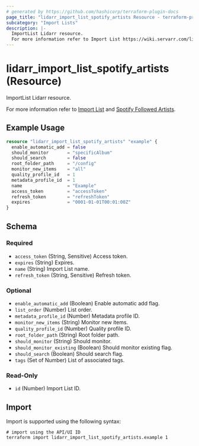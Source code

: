```yaml
---
# generated by https://github.com/hashicorp/terraform-plugin-docs
page_title: "lidarr_import_list_spotify_artists Resource - terraform-provider-lidarr"
subcategory: "Import Lists"
description: |-
  ImportList Lidarr resource.
  For more information refer to Import List https://wiki.servarr.com/lidarr/settings#import-lists and Spotify Followed Artists https://wiki.servarr.com/lidarr/supported#spotifyfollowedartists.
---
```


# lidarr_import_list_spotify_artists (Resource)

<!-- subcategory:Import Lists -->ImportList Lidarr resource.
For more information refer to [Import List](https://wiki.servarr.com/lidarr/settings#import-lists) and [Spotify Followed Artists](https://wiki.servarr.com/lidarr/supported#spotifyfollowedartists).

## Example Usage

```terraform
resource "lidarr_import_list_spotify_artists" "example" {
  enable_automatic_add = false
  should_monitor       = "specificAlbum"
  should_search        = false
  root_folder_path     = "/config"
  monitor_new_items    = "all"
  quality_profile_id   = 1
  metadata_profile_id  = 1
  name                 = "Example"
  access_token         = "accessToken"
  refresh_token        = "refreshToken"
  expires              = "0001-01-01T00:01:00Z"
}
```

<!-- schema generated by tfplugindocs -->
## Schema

### Required

- `access_token` (String, Sensitive) Access token.
- `expires` (String) Expires.
- `name` (String) Import List name.
- `refresh_token` (String, Sensitive) Refresh token.

### Optional

- `enable_automatic_add` (Boolean) Enable automatic add flag.
- `list_order` (Number) List order.
- `metadata_profile_id` (Number) Metadata profile ID.
- `monitor_new_items` (String) Monitor new items.
- `quality_profile_id` (Number) Quality profile ID.
- `root_folder_path` (String) Root folder path.
- `should_monitor` (String) Should monitor.
- `should_monitor_existing` (Boolean) Should monitor existing flag.
- `should_search` (Boolean) Should search flag.
- `tags` (Set of Number) List of associated tags.

### Read-Only

- `id` (Number) Import List ID.

## Import

Import is supported using the following syntax:

```shell
# import using the API/UI ID
terraform import lidarr_import_list_spotify_artists.example 1
```
